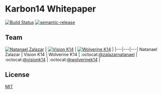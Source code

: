 # Karbon14 Whitepaper

[![Build Status](https://travis-ci.org/karbon14/whitepaper.svg?branch=master)](https://travis-ci.org/karbon14/whitepaper) [![semantic-release](https://img.shields.io/badge/%20%20%F0%9F%93%A6%F0%9F%9A%80-semantic--release-e10079.svg)](https://github.com/semantic-release/semantic-release)

## Team

[![Natanael Zalazar](https://avatars.githubusercontent.com/u/11928153?s=64)](https://github.com/zalazarnatanael)  |
[![Vision K14](https://avatars3.githubusercontent.com/u/41881618?s=64)](https://github.com/visionk14) |
[![Wolverine K14](https://avatars3.githubusercontent.com/u/41843272?s=64)](https://github.com/wolverinek14) |
|---|---|---|
Natanael Zalazar | Vision K14 | Wolverine K14 |
:octocat:[@zalazarnatanael](https://github.com/zalazarnatanael) | :octocat:[@visionk14](https://github.com/visionk14) | :octocat:[@wolverinek14](https://github.com/wolverinek14) |


## License
[MIT](https://github.com/karbon14/whitepaper/blob/master/LICENSE)
